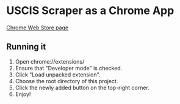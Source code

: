 # USCIS Scraper as a Chrome App
[Chrome Web Store page](https://chrome.google.com/webstore/detail/uscis-scraper/pggddnffndieefnolacblagcomdnobko)

## Running it
1. Open chrome://extensions/
2. Ensure that "Developer mode" is checked.
3. Click "Load unpacked extension".
4. Choose the root directory of this project.
5. Click the newly added button on the top-right corner.
6. Enjoy!